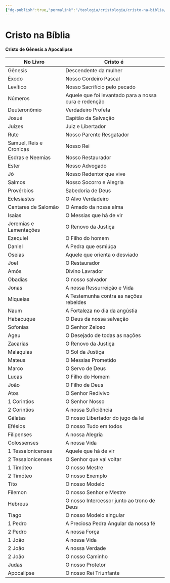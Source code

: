 ```yaml
---
{"dg-publish":true,"permalink":"/teologia/cristologia/cristo-na-biblia/","title":"Cristo na Bíblia","metatags":{"description":"Como Cristo é retratado na Bíblia"},"tags":["Teologia","Cristologia"],"updated":"2025-02-04T20:24:56.142-03:00"}
---
```


# Cristo na Bíblia

**Cristo de Gênesis a Apocalipse**

| No Livro  | Cristo é  |
|---|---|
|Gênesis|Descendente da mulher|
|Êxodo|Nosso Cordeiro Pascal|
|Levítico|Nosso Sacrifício pelo pecado|
|Números|Aquele que foi levantado para a nossa cura e redenção|
|Deuteronômio|Verdadeiro Profeta|
|Josué|Capitão da Salvação|
|Juízes|Juiz e Libertador|
|Rute|Nosso Parente Resgatador|
|Samuel, Reis e Cronicas|Nosso Rei|
|Esdras e Neemias|Nosso Restaurador|
|Ester|Nosso Advogado|
|Jó|Nosso Redentor que vive|
|Salmos|Nosso Socorro e Alegria|
|Provérbios|Sabedoria de Deus|
|Eclesiastes|O Alvo Verdadeiro|
|Cantares de Salomão|O Amado da nossa alma|
|Isaías|O Messias que há de vir|
|Jeremias e Lamentações|O Renovo da Justiça|
|Ezequiel|O Filho do homem|
|Daniel|A Pedra que esmiúça|
|Oseias|Aquele que orienta o desviado|
|Joel|O Restaurador|
|Amós|Divino Lavrador|
|Obadias|O nosso salvador|
|Jonas|A nossa Ressurreição e Vida|
|Miqueias|A Testemunha contra as nações rebeldes|
|Naum|A Fortaleza no dia da angústia|
|Habacuque|O Deus da nossa salvação|
|Sofonias|O Senhor Zeloso|
|Ageu|O Desejado de todas as nações|
|Zacarias|O Renovo da Justiça|
|Malaquias|O Sol da Justiça|
|Mateus|O Messias Prometido|
|Marco|O Servo de Deus|
|Lucas|O Filho do Homem|
|João|O Filho de Deus|
|Atos|O Senhor Redivivo|
|1 Corintios|O Senhor Nosso|
|2 Corintios|A nossa Suficiência|
|Gálatas|O nosso Libertador do jugo da lei|
|Efésios|O nosso Tudo em todos|
|Filipenses|A nossa Alegria|
|Colossenses|A nossa Vida|
|1 Tessalonicenses|Aquele que há de vir|
|2 Tessalonicenses|O Senhor que vai voltar|
|1 Timóteo|O nosso Mestre|
|2 Timóteo|O nosso Exemplo|
|Tito|O nosso Modelo|
|Filemon|O nosso Senhor e Mestre|
|Hebreus|O nosso Intercessor junto ao trono de Deus|
|Tiago|O nosso Modelo singular|
|1 Pedro|A Preciosa Pedra Angular da nossa fé|
|2 Pedro|A nossa Força|
|1 João|A nossa Vida|
|2 João|A nossa Verdade|
|2 João|O nosso Caminho|
|Judas|O nosso Protetor|
|Apocalipse|O nosso Rei Triunfante|

